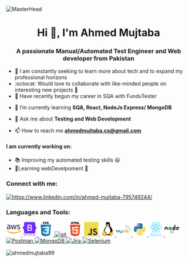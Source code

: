 ![MasterHead](https://tinkercademy.com/wp-content/uploads/2017/04/Generic-Banner-07-Web-App-Developer.png)

<h1 align="center">Hi 👋, I'm Ahmed Mujtaba</h1>
<h3 align="center">A passionate Manual/Automated Test Engineer and Web developer from Pakistan</h3>
<!-- <img align="right" alt="Coding" width="400" src="https://www.reactiongifs.us/wp-content/uploads/2018/06/giphy-2-1.gif" > -->

<ul>
  <li>🌅 I am constantly seeking to learn more about tech and to expand my professional horizons</li>
  <li>:octocat: Would love to collaborate with like-minded people on interesting new projects 🤝</li>
  <li>👀 Have recently begun my career in SQA with FunduTester</li>
</ul>




- 🌱 I’m currently learning **SQA, React, NodeJs Express/ MongoDB**

- 💬 Ask me about **Testing and Web Development**

- 📫 How to reach me **ahmedmujtaba.cs@gmail.com**

<h4>I am currently working on: </h4>
 <ul>
   <li>📚 Improving my automated testing skills 😃</li>
   <li>🧱Learning webDevelpoment 🎨</li>
 </ul>


<h3 align="left">Connect with me:</h3>
<p align="left">
<a href="https://linkedin.com/in/https://www.linkedin.com/in/ahmed-mujtaba-795749244/" target="blank"><img align="center" src="https://raw.githubusercontent.com/rahuldkjain/github-profile-readme-generator/master/src/images/icons/Social/linked-in-alt.svg" alt="https://www.linkedin.com/in/ahmed-mujtaba-795749244/" height="30" width="40" /></a>
</p>

<h3 align="left">Languages and Tools:</h3>
<p align="left"> <a href="https://aws.amazon.com" target="_blank" rel="noreferrer"> <img src="https://raw.githubusercontent.com/devicons/devicon/master/icons/amazonwebservices/amazonwebservices-original-wordmark.svg" alt="aws" width="40" height="40"/> </a>
<a href="https://getbootstrap.com" target="_blank" rel="noreferrer"> <img src="https://raw.githubusercontent.com/devicons/devicon/master/icons/bootstrap/bootstrap-plain-wordmark.svg" alt="bootstrap" width="40" height="40"/> </a>
  <a href="https://www.w3schools.com/css/" target="_blank" rel="noreferrer"> <img src="https://raw.githubusercontent.com/devicons/devicon/master/icons/css3/css3-original-wordmark.svg" alt="css3" width="40" height="40"/> </a>
  <a href="https://git-scm.com/" target="_blank" rel="noreferrer"> <img src="https://www.vectorlogo.zone/logos/git-scm/git-scm-icon.svg" alt="git" width="40" height="40"/> </a> 
  <a href="https://www.w3.org/html/" target="_blank" rel="noreferrer"> <img src="https://raw.githubusercontent.com/devicons/devicon/master/icons/html5/html5-original-wordmark.svg" alt="html5" width="40" height="40"/> </a>
  <a href="https://developer.mozilla.org/en-US/docs/Web/JavaScript" target="_blank" rel="noreferrer"> <img src="https://raw.githubusercontent.com/devicons/devicon/master/icons/javascript/javascript-original.svg" alt="javascript" width="40" height="40"/> </a> 
  <a href="https://www.linux.org/" target="_blank" rel="noreferrer"> <img src="https://raw.githubusercontent.com/devicons/devicon/master/icons/linux/linux-original.svg" alt="linux" width="40" height="40"/> </a> 
  <a href="https://www.mysql.com/" target="_blank" rel="noreferrer"> <img src="https://raw.githubusercontent.com/devicons/devicon/master/icons/mysql/mysql-original-wordmark.svg" alt="mysql" width="40" height="40"/> </a>  
  <a href="https://www.python.org" target="_blank" rel="noreferrer"> <img src="https://raw.githubusercontent.com/devicons/devicon/master/icons/python/python-original.svg" alt="python" width="40" height="40"/> </a> 
  <a href="https://reactjs.org/" target="_blank" rel="noreferrer"> <img src="https://raw.githubusercontent.com/devicons/devicon/master/icons/react/react-original-wordmark.svg" alt="react" width="40" height="40"/> </a> 
  <a href="https://nodejs.org/" target="_blank" rel="noreferrer">
  <img src="https://raw.githubusercontent.com/devicons/devicon/master/icons/nodejs/nodejs-original-wordmark.svg" alt="Node.js" width="40" height="40"/>
</a>
<a href="https://www.postman.com/" target="_blank" rel="noreferrer">
  <img src="https://www.vectorlogo.zone/logos/getpostman/getpostman-icon.svg" alt="Postman" width="40" height="40"/>
</a>
<a href="https://www.mongodb.com/" target="_blank" rel="noreferrer">
  <img src="https://www.vectorlogo.zone/logos/mongodb/mongodb-icon.svg" alt="MongoDB" width="40" height="40"/>
</a>
<a href="https://www.atlassian.com/software/jira" target="_blank" rel="noreferrer">
  <img src="https://www.vectorlogo.zone/logos/atlassian_jira/atlassian_jira-icon.svg" alt="Jira" width="40" height="40"/>
</a>
<a href="https://www.selenium.dev/" target="_blank" rel="noreferrer">
  <img src="https://www.selenium.dev/images/selenium_logo_large.png" alt="Selenium" width="40" height="40"/>
</a>


  
  </p>

<p><img align="center" src="https://github-readme-stats.vercel.app/api/top-langs?username=ahmedmujtaba99&show_icons=true&locale=en&layout=compact" alt="ahmedmujtaba99" /></p>


